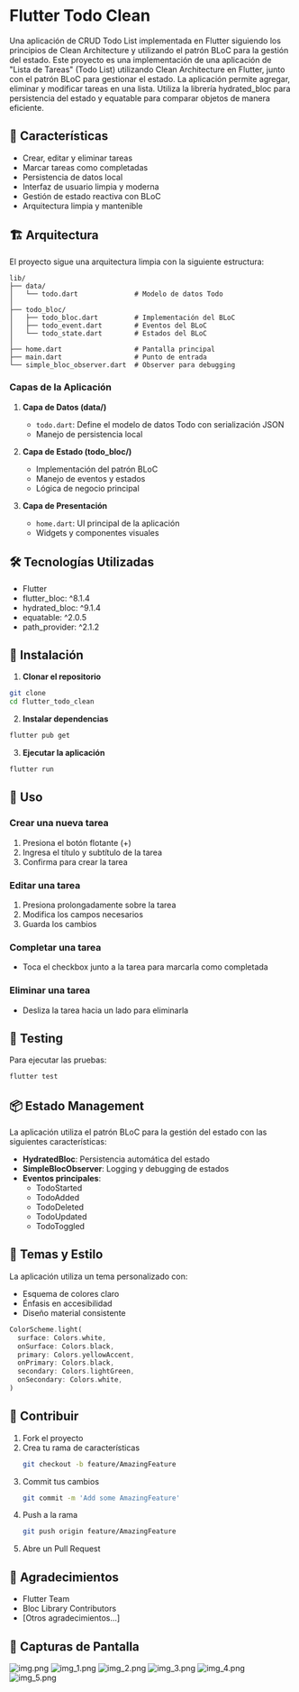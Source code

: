 # Flutter Todo Clean

Una aplicación de CRUD Todo List implementada en Flutter siguiendo los principios de Clean Architecture y utilizando el patrón BLoC para la gestión del estado.
Este proyecto es una implementación de una aplicación de "Lista de Tareas" (Todo List) utilizando Clean Architecture en Flutter, 
junto con el patrón BLoC para gestionar el estado. La aplicación permite agregar, eliminar y modificar tareas en una lista. 
Utiliza la librería hydrated_bloc para persistencia del estado y equatable para comparar objetos de manera eficiente.

## 📱 Características

- Crear, editar y eliminar tareas
- Marcar tareas como completadas
- Persistencia de datos local
- Interfaz de usuario limpia y moderna
- Gestión de estado reactiva con BLoC
- Arquitectura limpia y mantenible

## 🏗️ Arquitectura

El proyecto sigue una arquitectura limpia con la siguiente estructura:

```
lib/
├── data/
│   └── todo.dart              # Modelo de datos Todo
│
├── todo_bloc/
│   ├── todo_bloc.dart         # Implementación del BLoC
│   ├── todo_event.dart        # Eventos del BLoC
│   └── todo_state.dart        # Estados del BLoC
│
├── home.dart                  # Pantalla principal
├── main.dart                  # Punto de entrada
└── simple_bloc_observer.dart  # Observer para debugging
```

### Capas de la Aplicación

1. **Capa de Datos (data/)**
    - `todo.dart`: Define el modelo de datos Todo con serialización JSON
    - Manejo de persistencia local

2. **Capa de Estado (todo_bloc/)**
    - Implementación del patrón BLoC
    - Manejo de eventos y estados
    - Lógica de negocio principal

3. **Capa de Presentación**
    - `home.dart`: UI principal de la aplicación
    - Widgets y componentes visuales

## 🛠️ Tecnologías Utilizadas

- Flutter
- flutter_bloc: ^8.1.4
- hydrated_bloc: ^9.1.4
- equatable: ^2.0.5
- path_provider: ^2.1.2

## 🚀 Instalación

1. **Clonar el repositorio**
```bash
git clone 
cd flutter_todo_clean
```

2. **Instalar dependencias**
```bash
flutter pub get
```

3. **Ejecutar la aplicación**
```bash
flutter run
```

## 📝 Uso

### Crear una nueva tarea
1. Presiona el botón flotante (+)
2. Ingresa el título y subtítulo de la tarea
3. Confirma para crear la tarea

### Editar una tarea
1. Presiona prolongadamente sobre la tarea
2. Modifica los campos necesarios
3. Guarda los cambios

### Completar una tarea
- Toca el checkbox junto a la tarea para marcarla como completada

### Eliminar una tarea
- Desliza la tarea hacia un lado para eliminarla

## 🧪 Testing

Para ejecutar las pruebas:
```bash
flutter test
```

## 📦 Estado Management

La aplicación utiliza el patrón BLoC para la gestión del estado con las siguientes características:

- **HydratedBloc**: Persistencia automática del estado
- **SimpleBlocObserver**: Logging y debugging de estados
- **Eventos principales**:
    - TodoStarted
    - TodoAdded
    - TodoDeleted
    - TodoUpdated
    - TodoToggled

## 🎨 Temas y Estilo

La aplicación utiliza un tema personalizado con:
- Esquema de colores claro
- Énfasis en accesibilidad
- Diseño material consistente

```dart
ColorScheme.light(
  surface: Colors.white,
  onSurface: Colors.black,
  primary: Colors.yellowAccent,
  onPrimary: Colors.black,
  secondary: Colors.lightGreen,
  onSecondary: Colors.white,
)
```

## 🤝 Contribuir

1. Fork el proyecto
2. Crea tu rama de características
   ```bash
   git checkout -b feature/AmazingFeature
   ```
3. Commit tus cambios
   ```bash
   git commit -m 'Add some AmazingFeature'
   ```
4. Push a la rama
   ```bash
   git push origin feature/AmazingFeature
   ```
5. Abre un Pull Request


## 🙏 Agradecimientos

- Flutter Team
- Bloc Library Contributors
- [Otros agradecimientos...]

## 🙏 Capturas de Pantalla
![img.png](img.png)
![img_1.png](img_1.png)
![img_2.png](img_2.png)
![img_3.png](img_3.png)
![img_4.png](img_4.png)
![img_5.png](img_5.png)
